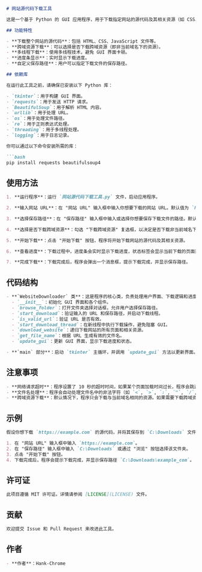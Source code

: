 ```markdown
# 网站源代码下载工具

这是一个基于 Python 的 GUI 应用程序，用于下载指定网站的源代码及其相关资源（如 CSS、JavaScript 文件等）。该工具使用 `tkinter` 构建用户界面，并通过 `requests` 和 `BeautifulSoup` 库来抓取和解析网页内容。

## 功能特性

- **下载整个网站的源代码**：包括 HTML、CSS、JavaScript 文件等。
- **跨域资源下载**：可以选择是否下载跨域资源（即非当前域名下的资源）。
- **多线程下载**：使用多线程技术，避免 GUI 界面卡顿。
- **进度条显示**：实时显示下载进度。
- **自定义保存路径**：用户可以指定下载文件的保存路径。

## 依赖库

在运行此工具之前，请确保已安装以下 Python 库：

- `tkinter`：用于构建 GUI 界面。
- `requests`：用于发送 HTTP 请求。
- `BeautifulSoup`：用于解析 HTML 内容。
- `urllib`：用于处理 URL。
- `os`：用于处理文件路径。
- `re`：用于正则表达式处理。
- `threading`：用于多线程处理。
- `logging`：用于日志记录。

你可以通过以下命令安装所需的库：

```bash
pip install requests beautifulsoup4
```

## 使用方法

```markdown
1. **运行程序**：运行 `网站源代码下载工具.py` 文件，启动应用程序。

2. **输入网站 URL**：在 "网站 URL" 输入框中输入你想要下载的网站 URL。默认值为 `https://harksblog.us.kg`。

3. **选择保存路径**：在 "保存路径" 输入框中输入或选择你想要保存下载文件的路径。默认路径为当前工作目录下的 `downloads` 文件夹。

4. **选择是否下载跨域资源**：勾选 "下载跨域资源" 复选框，以决定是否下载非当前域名下的资源。

5. **开始下载**：点击 "开始下载" 按钮，程序将开始下载网站的源代码及其相关资源。

6. **查看进度**：下载过程中，进度条会实时显示下载进度，状态标签会显示当前下载的页面数量。

7. **完成下载**：下载完成后，程序会弹出一个消息框，提示下载完成，并显示保存路径。
```

## 代码结构

```markdown
- **`WebsiteDownloader` 类**：这是程序的核心类，负责处理用户界面、下载逻辑和进度更新。
  - `__init__`：初始化 GUI 界面和各个组件。
  - `browse_folder`：打开文件夹选择对话框，允许用户选择保存路径。
  - `start_download`：验证输入的 URL 和保存路径，并启动下载线程。
  - `is_valid_url`：验证 URL 是否有效。
  - `start_download_thread`：在新线程中执行下载操作，避免阻塞 GUI。
  - `download_website`：递归下载网站的所有页面和相关资源。
  - `get_file_name`：根据 URL 生成有效的文件名。
  - `update_gui`：更新 GUI 界面，显示下载进度和状态。

- **`main` 部分**：启动 `tkinter` 主循环，并调用 `update_gui` 方法以更新界面。
```

## 注意事项

```markdown
- **网络请求超时**：程序设置了 10 秒的超时时间，如果某个页面加载时间过长，程序会跳过该页面并继续下载其他页面。
- **文件名处理**：程序会自动处理文件名中的非法字符（如 `<`, `>`, `:`, `"`, `/`, `\`, `|`, `?`, `*`），并将其替换为下划线 `_`。
- **跨域资源下载**：默认情况下，程序只会下载与当前域名相同的资源。如果需要下载跨域资源，请勾选 "下载跨域资源" 复选框。
```

## 示例

```markdown
假设你想下载 `https://example.com` 的源代码，并将其保存到 `C:\Downloads` 文件夹中：

1. 在 "网站 URL" 输入框中输入 `https://example.com`。
2. 在 "保存路径" 输入框中输入 `C:\Downloads` 或通过 "浏览" 按钮选择该文件夹。
3. 点击 "开始下载" 按钮。
4. 下载完成后，程序会提示下载完成，并显示保存路径 `C:\Downloads\example_com`。
```

## 许可证

```markdown
此项目遵循 MIT 许可证。详情请参阅 [LICENSE](LICENSE) 文件。
```

## 贡献

```markdown
欢迎提交 Issue 和 Pull Request 来改进此工具。
```

## 作者

```markdown
- **作者**：Hank-Chrome
```